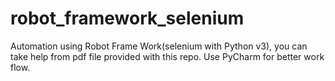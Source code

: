 # robot_framework_selenium
Automation using Robot Frame Work(selenium with Python v3), you can take help from pdf file provided with this repo. 
Use PyCharm for better work flow.
